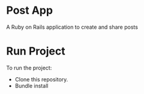 # Post App
A Ruby on Rails application to create and share posts

# Run Project
To run the project:

* Clone this repository.
* Bundle install
